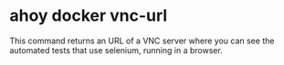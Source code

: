 # ahoy docker vnc-url

This command returns an URL of a VNC server where you can see the automated tests that use selenium, running in a browser.
